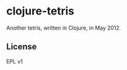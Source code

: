 clojure-tetris
==============
Another tetris, written in Clojure, in May 2012.

## License

EPL v1

